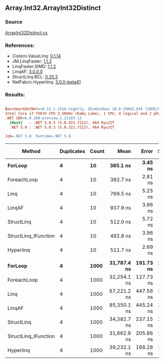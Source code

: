 ﻿## Array.Int32.ArrayInt32Distinct

### Source
[ArrayInt32Distinct.cs](../LinqBenchmarks/Array/Int32/ArrayInt32Distinct.cs)

### References:
- Cistern.ValueLinq: [0.1.14](https://www.nuget.org/packages/Cistern.ValueLinq/0.1.14)
- JM.LinqFaster: [1.1.2](https://www.nuget.org/packages/JM.LinqFaster/1.1.2)
- LinqFaster.SIMD: [1.1.2](https://www.nuget.org/packages/LinqFaster.SIMD/1.0.3)
- LinqAF: [3.0.0.0](https://www.nuget.org/packages/LinqAF/3.0.0.0)
- StructLinq.BCL: [0.25.3](https://www.nuget.org/packages/StructLinq.BCL/0.25.3)
- NetFabric.Hyperlinq: [3.0.0-beta41](https://www.nuget.org/packages/NetFabric.Hyperlinq/3.0.0-beta41)

### Results:
``` ini

BenchmarkDotNet=v0.12.1.1516-nightly, OS=Windows 10.0.19042.844 (20H2/October2020Update)
Intel Core i7-7567U CPU 3.50GHz (Kaby Lake), 1 CPU, 4 logical and 2 physical cores
.NET SDK=6.0.100-preview.1.21103.13
  [Host]   : .NET 5.0.3 (5.0.321.7212), X64 RyuJIT
  .NET 5.0 : .NET 5.0.3 (5.0.321.7212), X64 RyuJIT

Job=.NET 5.0  Runtime=.NET 5.0  

```
|               Method | Duplicates | Count |        Mean |     Error |    StdDev | Ratio | RatioSD |   Gen 0 | Gen 1 | Gen 2 | Allocated |
|--------------------- |----------- |------ |------------:|----------:|----------:|------:|--------:|--------:|------:|------:|----------:|
|              **ForLoop** |          **4** |    **10** |    **385.1 ns** |   **3.45 ns** |   **3.06 ns** |  **1.00** |    **0.00** |  **0.3209** |     **-** |     **-** |     **672 B** |
|          ForeachLoop |          4 |    10 |    382.7 ns |   2.81 ns |   2.49 ns |  0.99 |    0.01 |  0.3209 |     - |     - |     672 B |
|                 Linq |          4 |    10 |    769.5 ns |   5.25 ns |   4.91 ns |  2.00 |    0.02 |  0.2899 |     - |     - |     608 B |
|               LinqAF |          4 |    10 |    937.9 ns |   3.96 ns |   3.51 ns |  2.44 |    0.02 |  0.6189 |     - |     - |   1,296 B |
|           StructLinq |          4 |    10 |    512.0 ns |   5.72 ns |   5.07 ns |  1.33 |    0.02 |  0.0153 |     - |     - |      32 B |
| StructLinq_IFunction |          4 |    10 |    492.8 ns |   3.96 ns |   3.51 ns |  1.28 |    0.01 |       - |     - |     - |         - |
|            Hyperlinq |          4 |    10 |    511.7 ns |   2.69 ns |   2.24 ns |  1.33 |    0.01 |       - |     - |     - |         - |
|                      |            |       |             |           |           |       |         |         |       |       |           |
|              **ForLoop** |          **4** |  **1000** | **31,787.4 ns** | **191.73 ns** | **169.96 ns** |  **1.00** |    **0.00** | **27.7710** |     **-** |     **-** |  **58,672 B** |
|          ForeachLoop |          4 |  1000 | 32,254.1 ns | 127.73 ns |  99.72 ns |  1.01 |    0.01 | 27.7710 |     - |     - |  58,672 B |
|                 Linq |          4 |  1000 | 67,221.2 ns | 447.58 ns | 396.77 ns |  2.11 |    0.02 | 15.7471 |     - |     - |  33,104 B |
|               LinqAF |          4 |  1000 | 85,350.1 ns | 445.24 ns | 394.69 ns |  2.69 |    0.02 | 53.9551 |     - |     - | 113,184 B |
|           StructLinq |          4 |  1000 | 34,382.7 ns | 237.15 ns | 221.83 ns |  1.08 |    0.01 |       - |     - |     - |      32 B |
| StructLinq_IFunction |          4 |  1000 | 31,662.9 ns | 205.86 ns | 182.49 ns |  1.00 |    0.01 |       - |     - |     - |         - |
|            Hyperlinq |          4 |  1000 | 39,232.1 ns | 168.28 ns | 157.41 ns |  1.23 |    0.01 |       - |     - |     - |         - |
